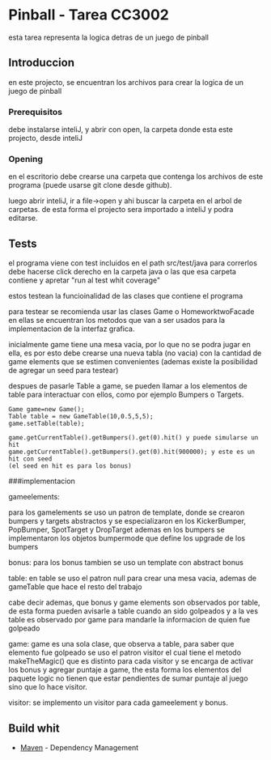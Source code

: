 # Pinball - Tarea CC3002

esta tarea representa la logica detras de un juego de pinball

## Introduccion

en este projecto, se encuentran los archivos para crear la logica de un juego de pinball

### Prerequisitos

debe instalarse inteliJ, y abrir con open, la carpeta donde esta este projecto, desde inteliJ

### Opening

en el escritorio debe crearse una carpeta que contenga los archivos de este programa (puede
usarse git clone desde github).

luego abrir inteliJ, ir a file->open y ahi buscar la carpeta en el arbol de carpetas.
de esta forma el projecto sera importado a inteliJ y podra editarse.


## Tests

el programa viene con test incluidos en el path src/test/java
para correrlos debe hacerse click derecho en la carpeta java o las que esa carpeta contiene
y apretar "run al test whit coverage"

estos testean la funcioinalidad de las clases que contiene el programa

para testear se recomienda usar las clases Game o HomeworktwoFacade en ellas se encuentran
los metodos que van a ser usados para la implementacion de la interfaz grafica.

inicialmente game tiene una mesa vacia, por lo que no se podra jugar en ella, es por esto
debe crearse una nueva tabla (no vacia) con la cantidad de game elements que se estimen
convenientes (ademas existe la posibilidad de agregar un seed para testear)

despues de pasarle Table a game, se pueden llamar a los elementos de table para interactuar
con ellos, como por ejemplo Bumpers o Targets. 


```
Game game=new Game();
Table table = new GameTable(10,0.5,5,5);
game.setTable(table);

game.getCurrentTable().getBumpers().get(0).hit() y puede simularse un hit
game.getCurrentTable().getBumpers().get(0).hit(900000); y este es un hit con seed 
(el seed en hit es para los bonus)

```

###implementacion

gameelements:

para los gamelements se uso un patron de template, donde se crearon bumpers y targets
abstractos y se especializaron en los KickerBumper, PopBumper, SpotTarget y DropTarget
ademas en los bumpers se implementaron los objetos bumpermode que define los upgrade de los bumpers

bonus:
para los bonus tambien se uso un template con abstract bonus

table:
en table se uso el patron null para crear una mesa vacia, ademas de gameTable que hace el resto del trabajo

cabe decir ademas, que bonus y game elements son observados por table, de esta forma pueden
avisarle a table cuando an sido golpeados
y a la ves table es observado por game para mandarle la informacion de quien fue golpeado

game:
game es una sola clase, que observa a table, para saber que elemento fue golpeado se uso el
patron visitor el cual tiene el metodo makeTheMagic() que es distinto para cada visitor
y se encarga de activar los bonus y agregar puntaje a game, the esta forma los elementos del
paquete logic no tienen que estar pendientes de sumar puntaje al juego sino que lo hace visitor.

visitor:
se implemento un visitor para cada gameelement y bonus.
 

## Build whit

* [Maven](https://maven.apache.org/) - Dependency Management